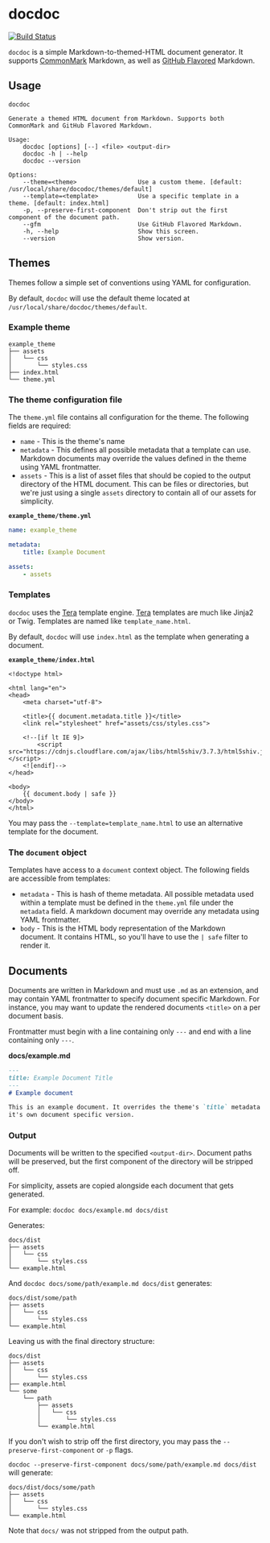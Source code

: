 # docdoc
[![Build Status](https://travis-ci.org/marcaddeo/docdoc.svg)](https://travis-ci.org/marcaddeo/docdoc)

`docdoc` is a simple Markdown-to-themed-HTML document generator. It supports
[CommonMark][] Markdown, as well as [GitHub Flavored][] Markdown.

## Usage
```
docdoc

Generate a themed HTML document from Markdown. Supports both CommonMark and GitHub Flavored Markdown.

Usage:
    docdoc [options] [--] <file> <output-dir>
    docdoc -h | --help
    docdoc --version

Options:
    --theme=<theme>                 Use a custom theme. [default: /usr/local/share/docodoc/themes/default]
    --template=<template>           Use a specific template in a theme. [default: index.html]
    -p, --preserve-first-component  Don't strip out the first component of the document path.
    --gfm                           Use GitHub Flavored Markdown.
    -h, --help                      Show this screen.
    --version                       Show version.
```

## Themes
Themes follow a simple set of conventions using YAML for configuration.

By default, `docdoc` will use the default theme located at
`/usr/local/share/docdoc/themes/default`.

### Example theme
```
example_theme
├── assets
│   └── css
│       └── styles.css
├── index.html
└── theme.yml
```

### The theme configuration file
The `theme.yml` file contains all configuration for the theme. The following
fields are required:

* `name` - This is the theme's name
* `metadata` - This defines all possible metadata that a template can use.
  Markdown documents may override the values defined in the theme using YAML
  frontmatter.
* `assets` - This is a list of asset files that should be copied to the output
  directory of the HTML document. This can be files or directories, but we're
  just using a single `assets` directory to contain all of our assets for
  simplicity.

**`example_theme/theme.yml`**
```yaml
name: example_theme

metadata:
    title: Example Document

assets:
    - assets
```

### Templates
`docdoc` uses the [Tera][] template engine. [Tera][] templates are much like
Jinja2 or Twig. Templates are named like `template_name.html`.

By default, `docdoc` will use `index.html` as the template when generating a
document.

**`example_theme/index.html`**
```jinja
<!doctype html>

<html lang="en">
<head>
    <meta charset="utf-8">

    <title>{{ document.metadata.title }}</title>
    <link rel="stylesheet" href="assets/css/styles.css">

    <!--[if lt IE 9]>
        <script src="https://cdnjs.cloudflare.com/ajax/libs/html5shiv/3.7.3/html5shiv.js"></script>
    <![endif]-->
</head>

<body>
    {{ document.body | safe }}
</body>
</html>
```

You may pass the `--template=template_name.html` to use an
alternative template for the document.

### The `document` object
Templates have access to a `document` context object. The following fields are
accessible from templates:

* `metadata` - This is hash of theme metadata. All possible metadata used
  within a template must be defined in the `theme.yml` file under the
  `metadata` field. A markdown document may override any metadata using YAML
  frontmatter.
* `body` - This is the HTML body representation of the Markdown document. It
  contains HTML, so you'll have to use the `| safe` filter to render it.

## Documents
Documents are written in Markdown and must use `.md` as an extension, and may
contain YAML frontmatter to specify document specific Markdown. For instance,
you may want to update the rendered documents `<title>` on a per document
basis.

Frontmatter must begin with a line containing only `---` and end with a line
containing only `---`.

**docs/example.md**
```markdown
---
title: Example Document Title
---
# Example document

This is an example document. It overrides the theme's `title` metadata with
it's own document specific version.
```

### Output
Documents will be written to the specified `<output-dir>`. Document paths will
be preserved, but the first component of the directory will be stripped off.

For simplicity, assets are copied alongside each document that gets generated.

For example:
`docdoc docs/example.md docs/dist`

Generates:
```
docs/dist
├── assets
│   └── css
│       └── styles.css
└── example.html
```

And `docdoc docs/some/path/example.md docs/dist` generates:
```
docs/dist/some/path
├── assets
│   └── css
│       └── styles.css
└── example.html
```

Leaving us with the final directory structure:
```
docs/dist
├── assets
│   └── css
│       └── styles.css
├── example.html
└── some
    └── path
        ├── assets
        │   └── css
        │       └── styles.css
        └── example.html
```

If you don't wish to strip off the first directory, you may pass the
`--preserve-first-component` or `-p` flags.

`docdoc --preserve-first-component docs/some/path/example.md docs/dist` will
generate:
```
docs/dist/docs/some/path
├── assets
│   └── css
│       └── styles.css
└── example.html
```

Note that `docs/` was not stripped from the output path.

[CommonMark]: http://commonmark.org/
[GitHub Flavored]: https://github.github.com/gfm/
[Tera]: https://tera.netlify.com/
